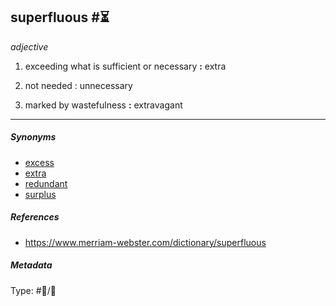 ## superfluous  #⏳

*adjective*

1. exceeding what is sufficient or necessary **:** extra

1. not needed : unnecessary

1. marked by wastefulness **:** extravagant

---

##### Synonyms

* [excess](excess.md)
* [extra](extra.md)
* [redundant](redundant.md)
* [surplus](surplus.md)

##### References

* https://www.merriam-webster.com/dictionary/superfluous

##### Metadata

Type: #💬/💬 
